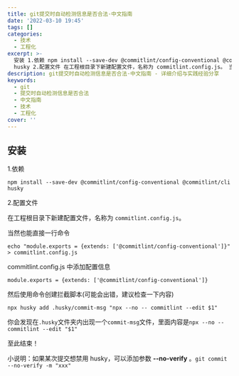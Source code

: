 ```yaml
---
title: git提交时自动检测信息是否合法·中文指南
date: '2022-03-10 19:45'
tags: []
categories:
  - 技术
  - 工程化
excerpt: >-
  安装 1.依赖 npm install --save-dev @commitlint/config-conventional @commitlint/cli
  husky 2.配置文件 在工程根目录下新建配置文件，名称为 commitlint.config.js。 当然也能直接一行命令 echo "m...
description: git提交时自动检测信息是否合法·中文指南 - 详细介绍与实践经验分享
keywords:
  - git
  - 提交时自动检测信息是否合法
  - 中文指南
  - 技术
  - 工程化
cover: ''
---
```


## 安装

1.依赖

```
npm install --save-dev @commitlint/config-conventional @commitlint/cli husky
```

2.配置文件

在工程根目录下新建配置文件，名称为 `commitlint.config.js`。

当然也能直接一行命令

```
echo "module.exports = {extends: ['@commitlint/config-conventional']}" > commitlint.config.js
```

commitlint.config.js 中添加配置信息

```
module.exports = {extends: ['@commitlint/config-conventional']}
```

然后使用命令创建拦截脚本(可能会出错，建议检查一下内容)

```
npx husky add .husky/commit-msg "npx --no -- commitlint --edit $1"
```

你会发现在`.husky`文件夹内出现一个`commit-msg`文件，里面内容是`npx --no -- commitlint --edit "$1"`

至此结束！

小说明：如果某次提交想禁用 husky，可以添加参数  **--no-verify** 。`git commit --no-verify -m "xxx"`

